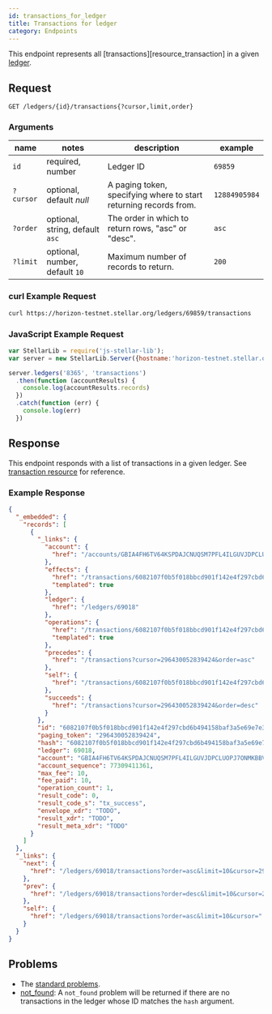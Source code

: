 ```yaml
---
id: transactions_for_ledger
title: Transactions for ledger
category: Endpoints
---
```


This endpoint represents all [transactions][resource_transaction] in a given [ledger][resources_ledger].

## Request

```
GET /ledgers/{id}/transactions{?cursor,limit,order}
```

### Arguments

|  name  |  notes  | description | example |
| ------ | ------- | ----------- | ------- |
| `id` | required, number | Ledger ID | `69859` |
| `?cursor` | optional, default _null_ | A paging token, specifying where to start returning records from. | `12884905984` |
| `?order`  | optional, string, default `asc` | The order in which to return rows, "asc" or "desc". | `asc` |
| `?limit`  | optional, number, default `10` | Maximum number of records to return. | `200` |

### curl Example Request

```sh
curl https://horizon-testnet.stellar.org/ledgers/69859/transactions
```

### JavaScript Example Request

```js
var StellarLib = require('js-stellar-lib');
var server = new StellarLib.Server({hostname:'horizon-testnet.stellar.org', secure:true, port:443});

server.ledgers('8365', 'transactions')
  .then(function (accountResults) {
    console.log(accountResults.records)
  })
  .catch(function (err) {
    console.log(err)
  })
```

## Response

This endpoint responds with a list of transactions in a given ledger.  See [transaction resource][] for reference.

### Example Response

```json
{
  "_embedded": {
    "records": [
      {
        "_links": {
          "account": {
            "href": "/accounts/GBIA4FH6TV64KSPDAJCNUQSM7PFL4ILGUVJDPCLUOPJ7ONMKBBVUQHRO"
          },
          "effects": {
            "href": "/transactions/6082107f0b5f018bbcd901f142e4f297cbd6b494158baf3a5e69e7e35dc654a3/effects/{?cursor,limit,order}",
            "templated": true
          },
          "ledger": {
            "href": "/ledgers/69018"
          },
          "operations": {
            "href": "/transactions/6082107f0b5f018bbcd901f142e4f297cbd6b494158baf3a5e69e7e35dc654a3/operations/{?cursor,limit,order}",
            "templated": true
          },
          "precedes": {
            "href": "/transactions?cursor=296430052839424&order=asc"
          },
          "self": {
            "href": "/transactions/6082107f0b5f018bbcd901f142e4f297cbd6b494158baf3a5e69e7e35dc654a3"
          },
          "succeeds": {
            "href": "/transactions?cursor=296430052839424&order=desc"
          }
        },
        "id": "6082107f0b5f018bbcd901f142e4f297cbd6b494158baf3a5e69e7e35dc654a3",
        "paging_token": "296430052839424",
        "hash": "6082107f0b5f018bbcd901f142e4f297cbd6b494158baf3a5e69e7e35dc654a3",
        "ledger": 69018,
        "account": "GBIA4FH6TV64KSPDAJCNUQSM7PFL4ILGUVJDPCLUOPJ7ONMKBBVUQHRO",
        "account_sequence": 77309411361,
        "max_fee": 10,
        "fee_paid": 10,
        "operation_count": 1,
        "result_code": 0,
        "result_code_s": "tx_success",
        "envelope_xdr": "TODO",
        "result_xdr": "TODO",
        "result_meta_xdr": "TODO"
      }
    ]
  },
  "_links": {
    "next": {
      "href": "/ledgers/69018/transactions?order=asc&limit=10&cursor=296430052839424"
    },
    "prev": {
      "href": "/ledgers/69018/transactions?order=desc&limit=10&cursor=296430052839424"
    },
    "self": {
      "href": "/ledgers/69018/transactions?order=asc&limit=10&cursor="
    }
  }
}
```

## Problems

- The [standard problems][].
- [not_found][problems/not_found]: A `not_found` problem will be returned if there are no transactions in the ledger whose ID matches the `hash` argument.

[transaction resource]: ./resource/transaction.md
[problems/not_found]: ../problem/not_found.md
[resources_ledger]: ./resources/ledger.md
[resources_transaction]: ./resources/transaction.md
[standard problems]: ../guide/problems.md#Standard_Problems
